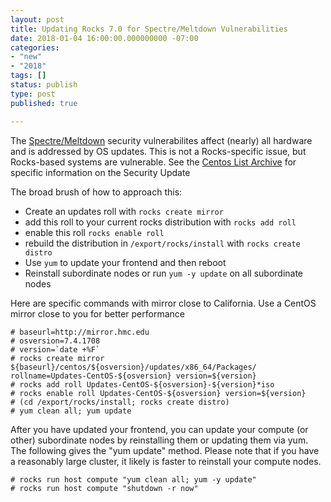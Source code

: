 ```yaml
---
layout: post
title: Updating Rocks 7.0 for Spectre/Meltdown Vulnerabilities 
date: 2018-01-04 16:00:00.000000000 -07:00
categories: 
- "new"
- "2018"
tags: []
status: publish
type: post
published: true

---
```


The [Spectre/Meltdown][1] security vulnerabilites affect (nearly) 
all hardware and is addressed by OS updates. 
This is not a Rocks-specific issue, but Rocks-based
systems are vulnerable. See the [Centos List Archive][2] for specific
information on the Security Update

The broad brush of how to approach this:

* Create an updates roll with `rocks create mirror` 
* add this roll to your current rocks distribution with `rocks add roll`
* enable this roll `rocks enable roll`
* rebuild the distribution in `/export/rocks/install` with `rocks create distro`
* Use `yum` to update your frontend and then reboot
* Reinstall subordinate nodes or run `yum -y update` on all subordinate nodes 

Here are specific commands with mirror close to California. Use a CentOS mirror
close to you for better performance

```
# baseurl=http://mirror.hmc.edu
# osversion=7.4.1708
# version=`date +%F`
# rocks create mirror ${baseurl}/centos/${osversion}/updates/x86_64/Packages/ rollname=Updates-CentOS-${osversion} version=${version}
# rocks add roll Updates-CentOS-${osversion}-${version}*iso
# rocks enable roll Updates-CentOS-${osversion} version=${version}
# (cd /export/rocks/install; rocks create distro)
# yum clean all; yum update
```

After you have updated your frontend, you can update your compute (or other)
subordinate nodes by reinstalling them or updating them via yum. The following
gives the "yum update" method. Please note that if you have a reasonably large
cluster, it likely is faster to reinstall your compute nodes.
 
```
# rocks run host compute "yum clean all; yum -y update"
# rocks run host compute "shutdown -r now"
```

[1]: https://www.us-cert.gov/ncas/alerts/TA18-004A 
[2]: https://lists.centos.org/pipermail/centos-announce/2018-January/date.html 
